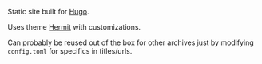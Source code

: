 Static site built for [Hugo](https://gohugo.io).

Uses theme [Hermit](https://github.com/Track3/hermit) with customizations.

Can probably be reused out of the box for other archives just by modifying `config.toml` for specifics in titles/urls.

